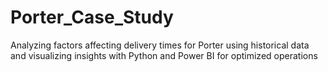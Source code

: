 # Porter_Case_Study
Analyzing factors affecting delivery times for Porter using historical data and visualizing insights with Python and Power BI for optimized operations
